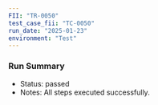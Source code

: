 ```yaml
---
FII: "TR-0050"
test_case_fii: "TC-0050"
run_date: "2025-01-23"
environment: "Test"
---
```


### Run Summary
- Status: passed
- Notes: All steps executed successfully.